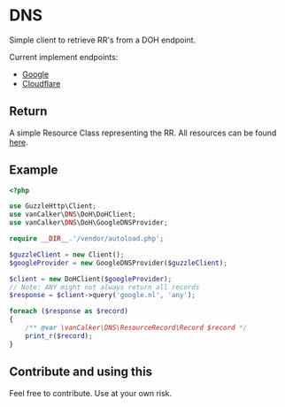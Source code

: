 # DNS

Simple client to retrieve RR's from a DOH endpoint.

Current implement endpoints:
- [Google](src/DoH/GoogleDNSProvider.php)
- [Cloudflare](src/DoH/CloudflareDNSProvider.php)

## Return

A simple Resource Class representing the RR. All resources can be found [here](src/ResourceRecord). 

## Example

```php
<?php

use GuzzleHttp\Client;
use vanCalker\DNS\DoH\DoHClient;
use vanCalker\DNS\DoH\GoogleDNSProvider;

require __DIR__.'/vendor/autoload.php';

$guzzleClient = new Client();
$googleProvider = new GoogleDNSProvider($guzzleClient);

$client = new DoHClient($googleProvider);
// Note: ANY might not always return all records
$response = $client->query('google.nl', 'any');

foreach ($response as $record)
{
    /** @var \vanCalker\DNS\ResourceRecord\Record $record */
    print_r($record);
}
```

## Contribute and using this

Feel free to contribute. Use at your own risk.
